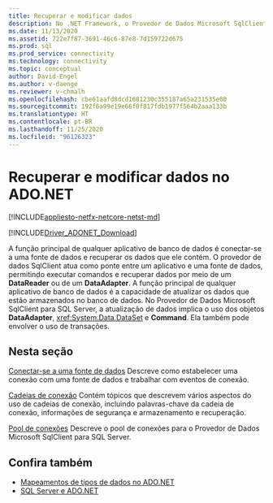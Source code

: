 ```yaml
---
title: Recuperar e modificar dados
description: No .NET Framework, o Provedor de Dados Microsoft SqlClient para SQL Server serve como uma ponte entre um aplicativo e uma fonte de dados para ler e atualizar dados.
ms.date: 11/13/2020
ms.assetid: 722e7f87-3691-46c6-87e8-7d159722d675
ms.prod: sql
ms.prod_service: connectivity
ms.technology: connectivity
ms.topic: conceptual
author: David-Engel
ms.author: v-daenge
ms.reviewer: v-chmalh
ms.openlocfilehash: cbe61aafd8dcd1681230c355187a65a231535e00
ms.sourcegitcommit: 192f6a99e19e66f0f817fdb1977f564b2aaa133b
ms.translationtype: HT
ms.contentlocale: pt-BR
ms.lasthandoff: 11/25/2020
ms.locfileid: "96126323"
---
```

# <a name="retrieving-and-modifying-data-in-adonet"></a>Recuperar e modificar dados no ADO.NET

[!INCLUDE[appliesto-netfx-netcore-netst-md](../../includes/appliesto-netfx-netcore-netst-md.md)]

[!INCLUDE[Driver_ADONET_Download](../../includes/driver_adonet_download.md)]

A função principal de qualquer aplicativo de banco de dados é conectar-se a uma fonte de dados e recuperar os dados que ele contém. O provedor de dados SqlClient atua como ponte entre um aplicativo e uma fonte de dados, permitindo executar comandos e recuperar dados por meio de um **DataReader** ou de um **DataAdapter**. A função principal de qualquer aplicativo de banco de dados é a capacidade de atualizar os dados que estão armazenados no banco de dados. No Provedor de Dados Microsoft SqlClient para SQL Server, a atualização de dados implica o uso dos objetos **DataAdapter**, <xref:System.Data.DataSet> e **Command**. Ela também pode envolver o uso de transações.

## <a name="in-this-section"></a>Nesta seção

[Conectar-se a uma fonte de dados](connecting-to-data-source.md) Descreve como estabelecer uma conexão com uma fonte de dados e trabalhar com eventos de conexão.

[Cadeias de conexão](connection-strings.md) Contém tópicos que descrevem vários aspectos do uso de cadeias de conexão, incluindo palavras-chave da cadeia de conexão, informações de segurança e armazenamento e recuperação.

[Pool de conexões](connection-pooling.md) Descreve o pool de conexões para o Provedor de Dados Microsoft SqlClient para SQL Server.

## <a name="see-also"></a>Confira também

- [Mapeamentos de tipos de dados no ADO.NET](data-type-mappings-ado-net.md)
- [SQL Server e ADO.NET](./sql/index.md)
